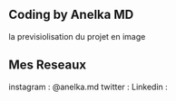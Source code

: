 ## Coding by Anelka MD

la previsiolisation du projet en image 





## Mes Reseaux 

instagram : @anelka.md
twitter :
Linkedin :


